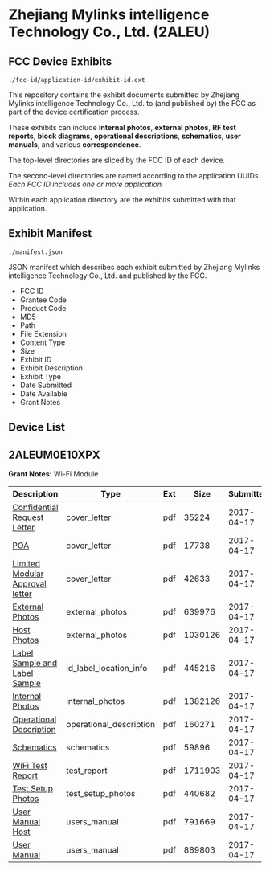 # Zhejiang Mylinks intelligence Technology Co., Ltd. (2ALEU)
## FCC Device Exhibits

```
./fcc-id/application-id/exhibit-id.ext
```

This repository contains the exhibit documents submitted by Zhejiang Mylinks intelligence Technology Co., Ltd. to (and published by) the FCC as part of the device certification process.

These exhibits can include **internal photos**, **external photos**, **RF test reports**, **block diagrams**, **operational descriptions**, **schematics**, **user manuals**, and various **correspondence**.

The top-level directories are sliced by the FCC ID of each device.

The second-level directories are named according to the application UUIDs. *Each FCC ID includes one or more application.*

Within each application directory are the exhibits submitted with that application. 

## Exhibit Manifest

```
./manifest.json
```

JSON manifest which describes each exhibit submitted by Zhejiang Mylinks intelligence Technology Co., Ltd. and published by the FCC.

- FCC ID
- Grantee Code
- Product Code
- MD5
- Path
- File Extension
- Content Type
- Size
- Exhibit ID
- Exhibit Description
- Exhibit Type
- Date Submitted
- Date Available
- Grant Notes

## Device List
## 2ALEUM0E10XPX
**Grant Notes:** Wi-Fi Module

| Description | Type | Ext | Size | Submitted | Available |
| ----------- | ---- | --- | ---- | --------- | --------- |
| [Confidential Request Letter](2ALEUM0E10XPX/ca564f82ad8d8445172545ef0aa4b0cc/3360339.pdf) | cover_letter | pdf | 35224 | 2017-04-17 | 2017-04-17 |
| [POA](2ALEUM0E10XPX/ca564f82ad8d8445172545ef0aa4b0cc/3360340.pdf) | cover_letter | pdf | 17738 | 2017-04-17 | 2017-04-17 |
| [Limited Modular Approval letter](2ALEUM0E10XPX/ca564f82ad8d8445172545ef0aa4b0cc/3360344.pdf) | cover_letter | pdf | 42633 | 2017-04-17 | 2017-04-17 |
| [External Photos](2ALEUM0E10XPX/ca564f82ad8d8445172545ef0aa4b0cc/3360338.pdf) | external_photos | pdf | 639976 | 2017-04-17 | 2017-04-17 |
| [Host Photos](2ALEUM0E10XPX/ca564f82ad8d8445172545ef0aa4b0cc/3360341.pdf) | external_photos | pdf | 1030126 | 2017-04-17 | 2017-04-17 |
| [Label Sample and Label Sample](2ALEUM0E10XPX/ca564f82ad8d8445172545ef0aa4b0cc/3360343.pdf) | id_label_location_info | pdf | 445216 | 2017-04-17 | 2017-04-17 |
| [Internal Photos](2ALEUM0E10XPX/ca564f82ad8d8445172545ef0aa4b0cc/3360342.pdf) | internal_photos | pdf | 1382126 | 2017-04-17 | 2017-04-17 |
| [Operational Description](2ALEUM0E10XPX/ca564f82ad8d8445172545ef0aa4b0cc/3360345.pdf) | operational_description | pdf | 160271 | 2017-04-17 | 2017-04-17 |
| [Schematics](2ALEUM0E10XPX/ca564f82ad8d8445172545ef0aa4b0cc/3360346.pdf) | schematics | pdf | 59896 | 2017-04-17 | 2017-04-17 |
| [WiFi Test Report](2ALEUM0E10XPX/ca564f82ad8d8445172545ef0aa4b0cc/3360347.pdf) | test_report | pdf | 1711903 | 2017-04-17 | 2017-04-17 |
| [Test Setup Photos](2ALEUM0E10XPX/ca564f82ad8d8445172545ef0aa4b0cc/3360348.pdf) | test_setup_photos | pdf | 440682 | 2017-04-17 | 2017-04-17 |
| [User Manual Host](2ALEUM0E10XPX/ca564f82ad8d8445172545ef0aa4b0cc/3360337.pdf) | users_manual | pdf | 791669 | 2017-04-17 | 2017-04-17 |
| [User Manual](2ALEUM0E10XPX/ca564f82ad8d8445172545ef0aa4b0cc/3360349.pdf) | users_manual | pdf | 889803 | 2017-04-17 | 2017-04-17 |
